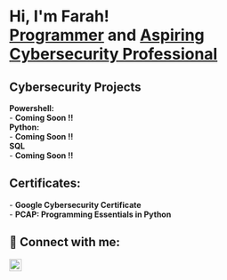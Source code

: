 <h1>Hi, I'm Farah! <br/><a href='https://codepen.io/your-work/'>Programmer</a> and <a href="https://www.linkedin.com/in/farah-koja/">Aspiring Cybersecurity Professional</a></h1>
<h2>Cybersecurity Projects</h2>
<b>Powershell:</b><br>
- <b> Coming Soon !! </b><br>
<b>Python:</b><br>
- <b> Coming Soon !! </b><br>
<b>SQL</b><br>
- <b> Coming Soon !! </b>
<h2>Certificates:</h2>
- <b>Google Cybersecurity Certificate</b><br>
- <b>PCAP: Programming Essentials in Python </b>

<h2>🤳 Connect with me:</h2>
<a href='https://www.linkedin.com/in/farah-koja/'><img align="left" alt="Farah Koja | LinkedIn" width="22px" src="https://cdn.jsdelivr.net/npm/simple-icons@v3/icons/linkedin.svg" /></a>
